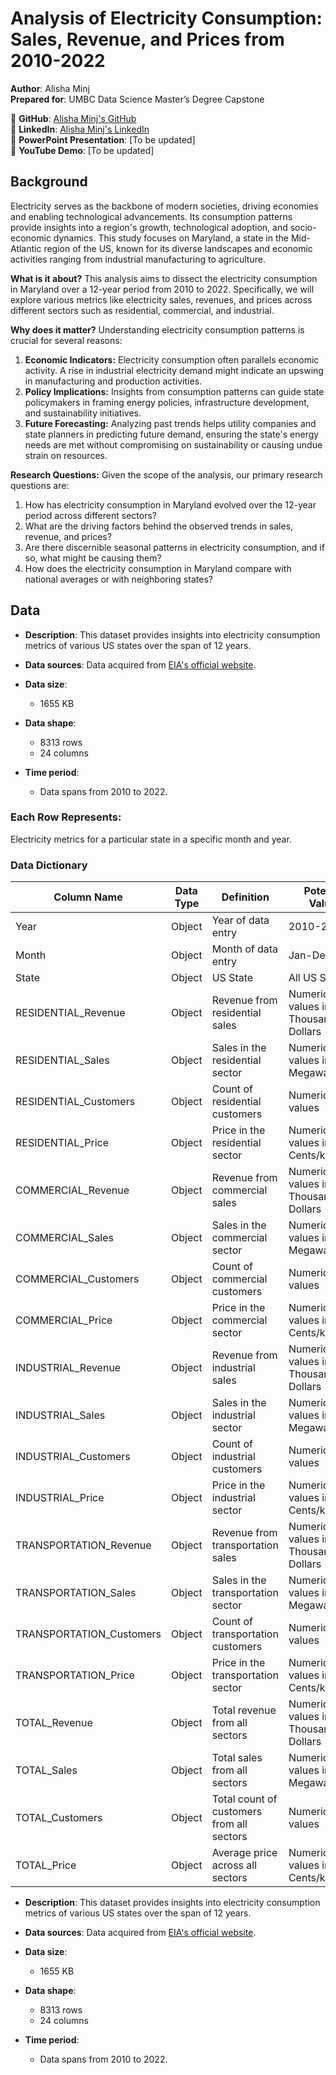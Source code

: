 # Analysis of Electricity Consumption: Sales, Revenue, and Prices from 2010-2022

**Author**: Alisha Minj  
**Prepared for**: UMBC Data Science Master’s Degree Capstone  

🔗 **GitHub**: [Alisha Minj's GitHub](https://github.com/DATA-606-2023-FALL-THURSDAY/Minj_Alisha)  
🔗 **LinkedIn**: [Alisha Minj's LinkedIn](https://www.linkedin.com/in/alisha-minj)  
🔗 **PowerPoint Presentation**: [To be updated]  
🔗 **YouTube Demo**: [To be updated] 

## **Background**

Electricity serves as the backbone of modern societies, driving economies and enabling technological advancements. Its consumption patterns provide insights into a region's growth, technological adoption, and socio-economic dynamics. This study focuses on Maryland, a state in the Mid-Atlantic region of the US, known for its diverse landscapes and economic activities ranging from industrial manufacturing to agriculture.

**What is it about?**
This analysis aims to dissect the electricity consumption in Maryland over a 12-year period from 2010 to 2022. Specifically, we will explore various metrics like electricity sales, revenues, and prices across different sectors such as residential, commercial, and industrial.

**Why does it matter?**
Understanding electricity consumption patterns is crucial for several reasons:
1. **Economic Indicators:** Electricity consumption often parallels economic activity. A rise in industrial electricity demand might indicate an upswing in manufacturing and production activities.
2. **Policy Implications:** Insights from consumption patterns can guide state policymakers in framing energy policies, infrastructure development, and sustainability initiatives.
3. **Future Forecasting:** Analyzing past trends helps utility companies and state planners in predicting future demand, ensuring the state's energy needs are met without compromising on sustainability or causing undue strain on resources.

**Research Questions:**
Given the scope of the analysis, our primary research questions are:
1. How has electricity consumption in Maryland evolved over the 12-year period across different sectors?
2. What are the driving factors behind the observed trends in sales, revenue, and prices?
3. Are there discernible seasonal patterns in electricity consumption, and if so, what might be causing them?
4. How does the electricity consumption in Maryland compare with national averages or with neighboring states?

## **Data**
* **Description**: This dataset provides insights into electricity consumption metrics of various US states over the span of 12 years.

* **Data sources**: Data acquired from [EIA's official website](https://www.eia.gov/).

* **Data size**: 
  * 1655 KB

* **Data shape**:
  * 8313 rows
  * 24 columns

* **Time period**: 
  * Data spans from 2010 to 2022.

### **Each Row Represents:** 
Electricity metrics for a particular state in a specific month and year.

### **Data Dictionary**

| Column Name               | Data Type | Definition                                       | Potential Values                            |
|---------------------------|-----------|--------------------------------------------------|---------------------------------------------|
| Year                      | Object    | Year of data entry                               | 2010-2022                                   |
| Month                     | Object    | Month of data entry                              | Jan-Dec                                     |
| State                     | Object    | US State                                         | All US States                               |
| RESIDENTIAL_Revenue       | Object    | Revenue from residential sales                   | Numerical values in Thousand Dollars        |
| RESIDENTIAL_Sales         | Object    | Sales in the residential sector                  | Numerical values in Megawatthours           |
| RESIDENTIAL_Customers     | Object    | Count of residential customers                   | Numerical values                            |
| RESIDENTIAL_Price         | Object    | Price in the residential sector                  | Numerical values in Cents/kWh               |
| COMMERCIAL_Revenue        | Object    | Revenue from commercial sales                    | Numerical values in Thousand Dollars        |
| COMMERCIAL_Sales          | Object    | Sales in the commercial sector                   | Numerical values in Megawatthours           |
| COMMERCIAL_Customers      | Object    | Count of commercial customers                    | Numerical values                            |
| COMMERCIAL_Price          | Object    | Price in the commercial sector                   | Numerical values in Cents/kWh               |
| INDUSTRIAL_Revenue        | Object    | Revenue from industrial sales                    | Numerical values in Thousand Dollars        |
| INDUSTRIAL_Sales          | Object    | Sales in the industrial sector                   | Numerical values in Megawatthours           |
| INDUSTRIAL_Customers      | Object    | Count of industrial customers                    | Numerical values                            |
| INDUSTRIAL_Price          | Object    | Price in the industrial sector                   | Numerical values in Cents/kWh               |
| TRANSPORTATION_Revenue    | Object    | Revenue from transportation sales                | Numerical values in Thousand Dollars        |
| TRANSPORTATION_Sales      | Object    | Sales in the transportation sector               | Numerical values in Megawatthours           |
| TRANSPORTATION_Customers  | Object    | Count of transportation customers                | Numerical values                            |
| TRANSPORTATION_Price      | Object    | Price in the transportation sector               | Numerical values in Cents/kWh               |
| TOTAL_Revenue             | Object    | Total revenue from all sectors                   | Numerical values in Thousand Dollars        |
| TOTAL_Sales               | Object    | Total sales from all sectors                     | Numerical values in Megawatthours           |
| TOTAL_Customers           | Object    | Total count of customers from all sectors        | Numerical values                            |
| TOTAL_Price               | Object    | Average price across all sectors                 | Numerical values in Cents/kWh               |

* **Description**: This dataset provides insights into electricity consumption metrics of various US states over the span of 12 years.

* **Data sources**: Data acquired from [EIA's official website](https://www.eia.gov/).

* **Data size**: 
  * 1655 KB

* **Data shape**:
  * 8313 rows
  * 24 columns

* **Time period**: 
  * Data spans from 2010 to 2022.
